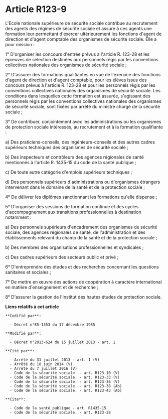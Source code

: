 # Article R123-9

L'Ecole nationale supérieure de sécurité sociale contribue au recrutement des agents des régimes de sécurité sociale et
assure à ces agents une formation leur permettant d'exercer ultérieurement les fonctions d'agent de direction et d'agent
comptable des organismes de sécurité sociale. Elle a pour mission : 

1° D'organiser les concours d'entrée prévus à l'article R. 123-28 et les épreuves de sélection destinées aux personnels régis
par les conventions collectives nationales des organismes de sécurité sociale ; 

2° D'assurer des formations qualifiantes en vue de l'exercice des fonctions d'agent de direction et d'agent comptable, pour
les élèves issus des concours prévus à l'article R. 123-28 et pour les personnels régis par les conventions collectives
nationales des organismes de sécurité sociale. Les conditions dans lesquelles cette formation est assurée, s'agissant des
personnels régis par les conventions collectives nationales des organismes de sécurité sociale, sont fixées par arrêté du
ministre chargé de la sécurité sociale ; 

3° De contribuer, conjointement avec les administrations ou les organismes de protection sociale intéressés, au recrutement
et à la formation qualifiante : 

a) Des praticiens-conseils, des ingénieurs-conseils et des autres cadres supérieurs techniques des organismes de sécurité
sociale ; 

b) Des inspecteurs et contrôleurs des agences régionales de santé mentionnés à l'article R. 1435-15 du code de la santé
publique ; 

c) De toute autre catégorie d'emplois supérieurs techniques ; 

d) Des personnels supérieurs d'administrations ou d'organismes étrangers intervenant dans le domaine de la santé et de la
protection sociale ; 

4° De délivrer les diplômes sanctionnant les formations qu'elle dispense ; 

5° D'organiser des sessions de formation continue et des cycles d'accompagnement aux transitions professionnelles à
destination notamment : 

a) Des personnels supérieurs d'encadrement des organismes de sécurité sociale, des agences régionales de santé, de
l'administration et des établissements relevant du champ de la santé et de la protection sociale ; 

b) Des membres des organisations professionnelles et syndicales ; 

c) Des cadres supérieurs des secteurs public et privé ; 

6° D'entreprendre des études et des recherches concernant les questions sanitaires et sociales ; 

7° De mettre en œuvre des actions de coopération à caractère international en matière d'enseignement et de recherche ; 

8° D'assurer la gestion de l'Institut des hautes études de protection sociale.

**Liens relatifs à cet article**

	**Codifié par**:

	  - Décret n°85-1353 du 17 décembre 1985

	**Modifié par**:

	  - Décret n°2013-624 du 15 juillet 2013 - art. 1

	**Cité par**:

	  - Arrêté du 31 juillet 2013 - art. 1 (V)
	  - Arrêté du 18 juin 2014 (V)
	  - Arrêté du 7 juillet 2016 (V)
	  - Code de la sécurité sociale. - art. R123-10 (V)
	  - Code de la sécurité sociale. - art. R123-33 (V)
	  - Code de la sécurité sociale. - art. R123-36 (V)
	  - Code de la sécurité sociale. - art. R123-38 (Ab)
	  - Code de la sécurité sociale. - art. R123-43 (Ab)

	**Cite**:

	  - Code de la santé publique - art. R1435-15
	  - Code de la sécurité sociale. - art. R123-28
